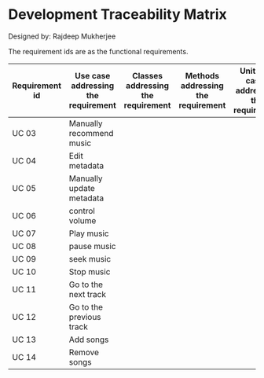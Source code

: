 # Development Traceability Matrix

Designed by: Rajdeep Mukherjee

The requirement ids are as the functional requirements.

| Requirement id | Use case addressing the requirement | Classes addressing the requirement | Methods addressing the requirement | Unit Test cases addressing the requirement |
| --- | --- | --- | --- | --- |
| UC 03 | Manually recommend music |  |  |  |
| UC 04 | Edit metadata |  |  |  |
| UC 05 | Manually update metadata | | | |
| UC 06 | control volume | | | |
| UC 07 | Play music | | | |
| UC 08 | pause music | | | |
| UC 09 | seek music | | | |
| UC 10 | Stop music | | | |
| UC 11 | Go to the next track | | | |
| UC 12 | Go to the previous track | | | |
| UC 13 | Add songs | | | |
| UC 14 | Remove songs | | | | |
